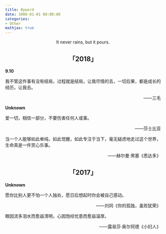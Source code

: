 ```yaml
---
title: Byword
date: 3000-01-01 00:00:00
categories:
- Other
mathjax: true
---
```


<center>It never rains, but it pours.</center>

## <center>「2018」</center>

**9.10**

我不管这件事有没有结局，过程就是结局，让我尽情的去，一切后果，都是成长的经历，让我去。

<p align="right">——三毛</p>

**Unknown**

爱一切，相信一部分，不要伤害任何人或事。

<p align="right">——莎士比亚</p>

当一个人能够如此单纯，如此觉醒，如此专注于当下，毫无疑虑地走过这个世界，生命真是一件赏心乐事。

<p align="right">——赫尔曼·黑塞《悉达多》</p>

## <center>「2017」</center>

**Unknown**

愿你比别人更不怕一个人独处，愿日后想起时你会被自己感动。

<p align="right">——刘同《你的孤独，虽败犹荣》</p>

眼因流多泪水而愈益清明，心因饱经忧患而愈益温厚。

<p align="right">——露易莎·奥尔珂德《小妇人》</p>